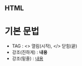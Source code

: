 ## HTML 

# 기본 문법
- TAG : <> 열림(시작), </> 닫힘(끝)
- 강조(진하게) : <strong> 내용 </strong>
- 강조(밑줄)   : <u> 내용 </u>

